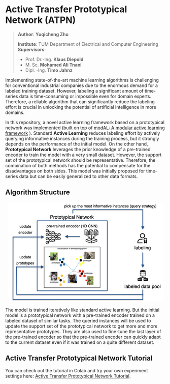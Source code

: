 # Active Transfer Prototypical Network (ATPN)

> **Author**: **Yuqicheng Zhu**
> 
> **Institute**: TUM Department of Electrical and Computer Engineering
> **Supervisors**:
> - Prof. Dr.-Ing. **Klaus Diepold**
> - M. Sc. **Mohamed Ali Tnani**
> - Dipl. -Ing. **Timo Jahnz**

Implementing state-of-the-art machine learning algorithms is challenging for conventional industrial companies due to the enormous demand for a labeled training dataset. However, labeling a significant amount of time-series data is time-consuming or impossible even for domain experts. Therefore, a reliable algorithm that can significantly reduce the labeling effort is crucial in unlocking the potential of artificial intelligence in more domains.

In this repository, a novel active learning framework based on a prototypical network was implemented (built on top of [modAL: A modular active learning framework](https://modal-python.readthedocs.io/en/latest/) ). Standard **Active Learning** reduces labeling effort by actively querying informative instances during the training process, but it strongly depends on the performance of the initial model. On the other hand, **Prototypical Network** leverages the prior knowledge of a pre-trained encoder to train the model with a very small dataset. However, the support set of the prototypical network should be representative. Therefore, the combination of both methods has the potential to compensate for the disadvantages on both sides. This model was initially proposed for time-series data but can be easily generalized to other data formats.

## Algorithm Structure

<p align="center">
  <img src=pictures/structure.png alt="Sublime's custom image"/>
</p>

The model is trained iteratively like standard active learning. But the initial model is a prototypical network with a pre-trained encoder trained on a labeled dataset of similar tasks. The queried instances will be used to update the support set of the prototypical network to get more and more representative prototypes. They are also used to fine-tune the last layer of the pre-trained encoder so that the pre-trained encoder can quickly adapt to the current dataset even if it was trained on a quite different dataset.

## Active Transfer Prototypical Network Tutorial

You can check out the tutorial in Colab and try your own experiment settings here: [Active Transfer Prototypical Network Tutorial](https://colab.research.google.com/drive/1SrCqQ7kzmZDGTTZ22cEdZqL-OGJYJcyt?usp=sharing).

